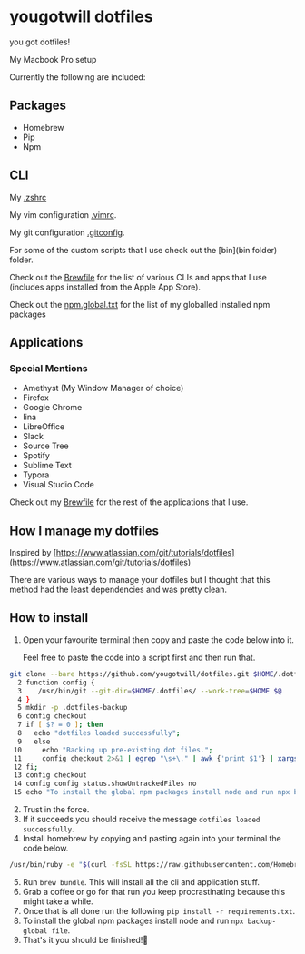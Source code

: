 # yougotwill dotfiles

you got dotfiles!

My Macbook Pro setup

Currently the following are included:

## Packages
- Homebrew
- Pip
- Npm

## CLI

My [.zshrc](.zshrc)

My vim configuration [.vimrc](.vimrc).

My git configuration [.gitconfig](.gitconfig).

For some of the custom scripts that I use check out the [bin](bin folder) folder.

Check out the [Brewfile](Brewfile) for the list of various CLIs and apps that I use (includes apps installed from the Apple App Store).

Check out the [npm.global.txt](npm.global.txt) for the list of my globalled installed npm packages

## Applications
### Special Mentions
- Amethyst (My Window Manager of choice)
- Firefox
- Google Chrome
- Iina
- LibreOffice
- Slack
- Source Tree
- Spotify
- Sublime Text
- Typora
- Visual Studio Code

Check out my [Brewfile](Brewfile) for the rest of the applications that I use.

## How I manage my dotfiles
Inspired by [https://www.atlassian.com/git/tutorials/dotfiles](https://www.atlassian.com/git/tutorials/dotfiles)

There are various ways to manage your dotfiles but I thought that this method had the least dependencies and was pretty clean.

## How to install

1. Open your favourite terminal then copy and paste the code below into it. 

   Feel free to paste the code into a script first and then run that. 

```zsh
git clone --bare https://github.com/yougotwill/dotfiles.git $HOME/.dotfiles
  2 function config {
  3    /usr/bin/git --git-dir=$HOME/.dotfiles/ --work-tree=$HOME $@
  4 }
  5 mkdir -p .dotfiles-backup
  6 config checkout
  7 if [ $? = 0 ]; then
  8   echo "dotfiles loaded successfully";
  9   else
 10     echo "Backing up pre-existing dot files.";
 11     config checkout 2>&1 | egrep "\s+\." | awk {'print $1'} | xargs -I{} mv {} .dotfiles-backup/{}
 12 fi;
 13 config checkout
 14 config config status.showUntrackedFiles no
 15 echo "To install the global npm packages install node and run npx backup-global file" 
```

2. Trust in the force.
3. If it succeeds you should receive the message `dotfiles loaded successfully`.
4. Install homebrew by copying and pasting again into your terminal the code below.

```bash
/usr/bin/ruby -e "$(curl -fsSL https://raw.githubusercontent.com/Homebrew/install/master/install)"
```

5. Run `brew bundle`. This will install all the cli and application stuff.
6. Grab a coffee or go for that run you keep procrastinating because this might take a while.
7. Once that is all done run the following `pip install -r requirements.txt`.
8. To install the global npm packages install node and run `npx backup-global file`.
8. That's it you should be finished!🎉

